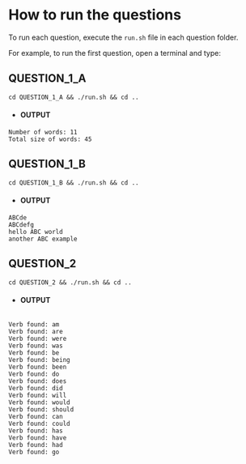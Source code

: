 # How to run the questions

To run each question, execute the `run.sh` file in each question folder.

For example, to run the first question, open a terminal and type:

## QUESTION_1_A

```
cd QUESTION_1_A && ./run.sh && cd ..

```

- #### OUTPUT

```
Number of words: 11
Total size of words: 45
```

## QUESTION_1_B
```
cd QUESTION_1_B && ./run.sh && cd ..
```

- #### OUTPUT

```
ABCde
ABCdefg
hello ABC world
another ABC example

```


##  QUESTION_2

```
cd QUESTION_2 && ./run.sh && cd ..

```


- #### OUTPUT

```

Verb found: am
Verb found: are
Verb found: were
Verb found: was
Verb found: be
Verb found: being
Verb found: been
Verb found: do
Verb found: does
Verb found: did
Verb found: will
Verb found: would
Verb found: should
Verb found: can
Verb found: could
Verb found: has
Verb found: have
Verb found: had
Verb found: go

```






